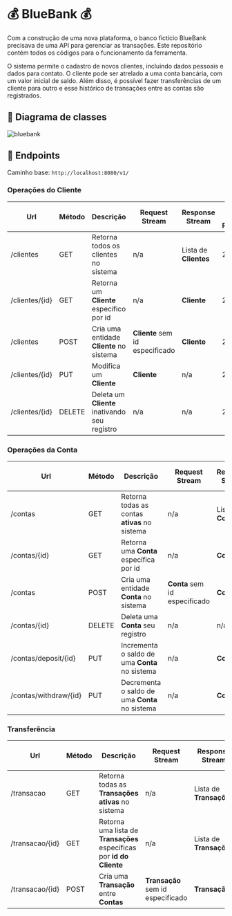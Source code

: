 # :moneybag: BlueBank :moneybag:

Com a construção de uma nova plataforma, o banco fictício BlueBank precisava de
uma API para gerenciar as transações. Este repositório contém todos os códigos para o funcionamento da ferramenta.

O sistema permite o cadastro de novos clientes, incluindo dados pessoais e
dados para contato. O cliente pode ser atrelado a uma conta bancária, com um valor
inicial de saldo. Além disso, é possível fazer transferências de um cliente para outro e esse
histórico de transações entre as contas são registrados.

## :file_folder: Diagrama de classes
![bluebank](https://user-images.githubusercontent.com/38514137/140621664-96f517ad-e2c5-46f0-b974-b11a9d93a9f8.png)

## :twisted_rightwards_arrows: Endpoints

Caminho base: `http://localhost:8080/v1/`

### Operações do Cliente
| Url | Método | Descrição | Request Stream | Response Stream | Status Code Retornado |
| --- | ------ | ----------- | -------------- | --------------- | -------------------- |
| /clientes | GET | Retorna todos os clientes no sistema | n/a | Lista de **Clientes** | 200/404 |
| /clientes/{id} | GET | Retorna um **Cliente** específico por id | n/a | **Cliente** | 200/404 |
| /clientes | POST | Cria uma entidade **Cliente** no sistema | **Cliente** sem id especificado | **Cliente** | 201/404 |
| /clientes/{id} | PUT | Modifica um **Cliente** | **Cliente** | n/a | 200/404 |
| /clientes/{id} | DELETE | Deleta um **Cliente** inativando seu registro | n/a | n/a | 200/404 |

### Operações da Conta
| Url | Método | Descrição | Request Stream | Response Stream | Status Code Retornado |
| --- | ------ | ----------- | -------------- | --------------- | -------------------- |
| /contas | GET | Retorna todas as contas **ativas** no sistema | n/a | Lista de **Contas** | 200/404 |
| /contas/{id} | GET | Retorna uma **Conta** específica por id | n/a | **Conta** | 200/404 |
| /contas | POST | Cria uma entidade **Conta** no sistema | **Conta** sem id especificado | **Conta** | 201/404 |
| /contas/{id} | DELETE | Deleta uma **Conta** seu registro | n/a | n/a | 200/404 |
| /contas/deposit/{id} | PUT | Incrementa o saldo de uma **Conta** no sistema | n/a | **Conta** | 200/404 |
| /contas/withdraw/{id} | PUT | Decrementa o saldo de uma **Conta** no sistema | n/a | **Conta** | 200/404 |

### Transferência
| Url | Método | Descrição | Request Stream | Response Stream | Status Code Retornado |
| --- | ------ | ----------- | -------------- | --------------- | -------------------- |
| /transacao | GET | Retorna todas as **Transações ativas** no sistema | n/a | Lista de **Transações** | 200/404 |
| /transacao/{id} | GET | Retorna uma lista de **Transações** específicas por **id do Cliente** | n/a | Lista de **Transações** | 200/404 |
| /transacao/{id} | POST | Cria uma **Transação** entre **Contas** | **Transação** sem id especificado | **Transação** | 200/404 |


